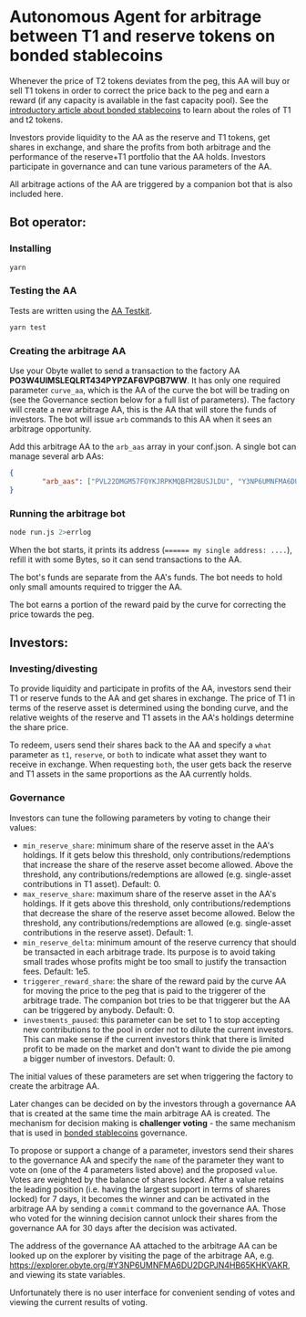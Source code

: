 # Autonomous Agent for arbitrage between T1 and reserve tokens on bonded stablecoins

Whenever the price of T2 tokens deviates from the peg, this AA will buy or sell T1 tokens in order to correct the price back to the peg and earn a reward (if any capacity is available in the fast capacity pool). See the [introductory article about bonded stablecoins](https://medium.com/obyte/using-multi-dimensional-bonding-curves-to-create-stablecoins-81e857b4355c) to learn about the roles of T1 and t2 tokens.

Investors provide liquidity to the AA as the reserve and T1 tokens, get shares in exchange, and share the profits from both arbitrage and the performance of the reserve+T1 portfolio that the AA holds. Investors participate in governance and can tune various parameters of the AA.

All arbitrage actions of the AA are triggered by a companion bot that is also included here.

## Bot operator:

### Installing
```bash
yarn
```

### Testing the AA

Tests are written using the [AA Testkit](https://github.com/valyakin/aa-testkit).

```bash
yarn test
```

### Creating the arbitrage AA

Use your Obyte wallet to send a transaction to the factory AA **PO3W4UIMSLEQLRT434PYPZAF6VPGB7WW**. It has only one required parameter `curve_aa`, which is the AA of the curve the bot will be trading on (see the Governance section below for a full list of parameters). The factory will create a new arbitrage AA, this is the AA that will store the funds of investors. The bot will issue `arb` commands to this AA when it sees an arbitrage opportunity.

Add this arbitrage AA to the `arb_aas` array in your conf.json. A single bot can manage several arb AAs:
```json
{
        "arb_aas": ["PVL22DMGM57FOYKJRPKMQBFM2BUSJLDU", "Y3NP6UMNFMA6DU2DGPJN4HB65KHKVAKR", "YSGAUS4DWUORJMV3TEZXPCAEFCT4FGO3"]
}
```

### Running the arbitrage bot

```bash
node run.js 2>errlog
```
When the bot starts, it prints its address (`====== my single address: ....`), refill it with some Bytes, so it can send transactions to the AA.

The bot's funds are separate from the AA's funds. The bot needs to hold only small amounts required to trigger the AA.

The bot earns a portion of the reward paid by the curve for correcting the price towards the peg.

## Investors:

### Investing/divesting

To provide liquidity and participate in profits of the AA, investors send their T1 or reserve funds to the AA and get shares in exchange. The price of T1 in terms of the reserve asset is determined using the bonding curve, and the relative weights of the reserve and T1 assets in the AA's holdings determine the share price.

To redeem, users send their shares back to the AA and specify a `what` parameter as `t1`, `reserve`, or `both` to indicate what asset they want to receive in exchange. When requesting `both`, the user gets back the reserve and T1 assets in the same proportions as the AA currently holds.

### Governance

Investors can tune the following parameters by voting to change their values:

* `min_reserve_share`: minimum share of the reserve asset in the AA's holdings. If it gets below this threshold, only contributions/redemptions that increase the share of the reserve asset become allowed. Above the threshold, any contributions/redemptions are allowed (e.g. single-asset contributions in T1 asset). Default: 0.
* `max_reserve_share`: maximum share of the reserve asset in the AA's holdings. If it gets above this threshold, only contributions/redemptions that decrease the share of the reserve asset become allowed. Below the threshold, any contributions/redemptions are allowed (e.g. single-asset contributions in the reserve asset). Default: 1.
* `min_reserve_delta`: minimum amount of the reserve currency that should be transacted in each arbitrage trade. Its purpose is to avoid taking small trades whose profits might be too small to justify the transaction fees. Default: 1e5.
* `triggerer_reward_share`: the share of the reward paid by the curve AA for moving the price to the peg that is paid to the triggerer of the arbitrage trade. The companion bot tries to be that triggerer but the AA can be triggered by anybody. Default: 0.
* `investments_paused`: this parameter can be set to 1 to stop accepting new contributions to the pool in order not to dilute the current investors. This can make sense if the current investors think that there is limited profit to be made on the market and don't want to divide the pie among a bigger number of investors. Default: 0.

The initial values of these parameters are set when triggering the factory to create the arbitrage AA.

Later changes can be decided on by the investors through a governance AA that is created at the same time the main arbitrage AA is created. The mechanism for decision making is **challenger voting** - the same mechanism that is used in [bonded stablecoins](https://medium.com/obyte/using-multi-dimensional-bonding-curves-to-create-stablecoins-81e857b4355c) governance.

To propose or support a change of a parameter, investors send their shares to the governance AA and specify the `name` of the parameter they want to vote on (one of the 4 parameters listed above) and the proposed `value`. Votes are weighted by the balance of shares locked. After a value retains the leading position (i.e. having the largest support in terms of shares locked) for 7 days, it becomes the winner and can be activated in the arbitrage AA by sending a `commit` command to the governance AA. Those who voted for the winning decision cannot unlock their shares from the governance AA for 30 days after the decision was activated.

The address of the governance AA attached to the arbitrage AA can be looked up on the explorer by visiting the page of the arbitrage AA, e.g. https://explorer.obyte.org/#Y3NP6UMNFMA6DU2DGPJN4HB65KHKVAKR, and viewing its state variables.

Unfortunately there is no user interface for convenient sending of votes and viewing the current results of voting.
